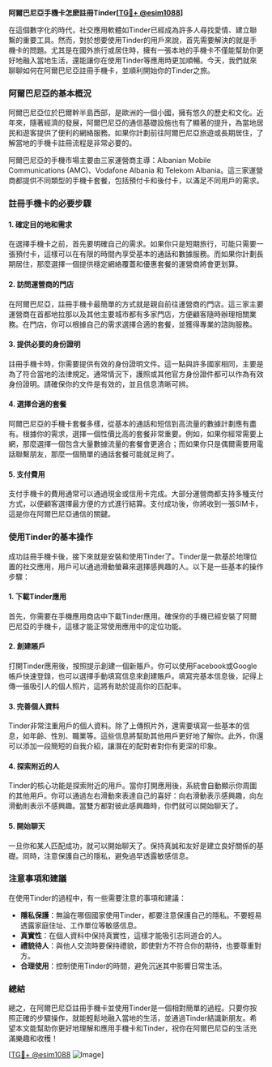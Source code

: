 **阿爾巴尼亞手機卡怎麽註冊Tinder[[TG💪+ @esim1088](https://t.me/s/esim1088)]**

在這個數字化的時代，社交應用軟體如Tinder已經成為許多人尋找愛情、建立聯繫的重要工具。然而，對於想要使用Tinder的用戶來說，首先需要解決的就是手機卡的問題。尤其是在國外旅行或居住時，擁有一張本地的手機卡不僅能幫助你更好地融入當地生活，還能讓你在使用Tinder等應用時更加順暢。今天，我們就來聊聊如何在阿爾巴尼亞註冊手機卡，並順利開始你的Tinder之旅。

### 阿爾巴尼亞的基本概況

阿爾巴尼亞位於巴爾幹半島西部，是歐洲的一個小國，擁有悠久的歷史和文化。近年來，隨著經濟的發展，阿爾巴尼亞的通信基礎設施也有了顯著的提升，為當地居民和遊客提供了便利的網絡服務。如果你計劃前往阿爾巴尼亞旅遊或長期居住，了解當地的手機卡註冊流程是非常必要的。

阿爾巴尼亞的手機市場主要由三家運營商主導：Albanian Mobile Communications (AMC)、Vodafone Albania 和 Telekom Albania。這三家運營商都提供不同類型的手機卡套餐，包括預付卡和後付卡，以滿足不同用戶的需求。

### 註冊手機卡的必要步驟

#### 1. 確定目的地和需求

在選擇手機卡之前，首先要明確自己的需求。如果你只是短期旅行，可能只需要一張預付卡，這樣可以在有限的時間內享受基本的通話和數據服務。而如果你計劃長期居住，那麼選擇一個提供穩定網絡覆蓋和優惠套餐的運營商將會更划算。

#### 2. 訪問運營商的門店

在阿爾巴尼亞，註冊手機卡最簡單的方式就是親自前往運營商的門店。這三家主要運營商在首都地拉那以及其他主要城市都有多家門店，方便顧客隨時辦理相關業務。在門店，你可以根據自己的需求選擇合適的套餐，並獲得專業的諮詢服務。

#### 3. 提供必要的身份證明

註冊手機卡時，你需要提供有效的身份證明文件。這一點與許多國家相同，主要是為了符合當地的法律規定。通常情況下，護照或其他官方身份證件都可以作為有效身份證明。請確保你的文件是有效的，並且信息清晰可辨。

#### 4. 選擇合適的套餐

阿爾巴尼亞的手機卡套餐多樣，從基本的通話和短信到高流量的數據計劃應有盡有。根據你的需求，選擇一個性價比高的套餐非常重要。例如，如果你經常需要上網，那麼選擇一個包含大量數據流量的套餐會更適合；而如果你只是偶爾需要用電話聯繫朋友，那麼一個簡單的通話套餐可能就足夠了。

#### 5. 支付費用

支付手機卡的費用通常可以通過現金或信用卡完成。大部分運營商都支持多種支付方式，以便顧客選擇最方便的方式進行結算。支付成功後，你將收到一張SIM卡，這是你在阿爾巴尼亞通信的關鍵。

### 使用Tinder的基本操作

成功註冊手機卡後，接下來就是安裝和使用Tinder了。Tinder是一款基於地理位置的社交應用，用戶可以通過滑動螢幕來選擇感興趣的人。以下是一些基本的操作步驟：

#### 1. 下載Tinder應用

首先，你需要在手機應用商店中下載Tinder應用。確保你的手機已經安裝了阿爾巴尼亞的手機卡，這樣才能正常使用應用中的定位功能。

#### 2. 創建賬戶

打開Tinder應用後，按照提示創建一個新賬戶。你可以使用Facebook或Google帳戶快速登錄，也可以選擇手動填寫信息來創建賬戶。填寫完基本信息後，記得上傳一張吸引人的個人照片，這將有助於提高你的匹配率。

#### 3. 完善個人資料

Tinder非常注重用戶的個人資料。除了上傳照片外，還需要填寫一些基本的信息，如年齡、性別、職業等。這些信息將幫助其他用戶更好地了解你。此外，你還可以添加一段簡短的自我介紹，讓潛在的配對者對你有更深的印象。

#### 4. 探索附近的人

Tinder的核心功能是探索附近的用戶。當你打開應用後，系統會自動顯示你周圍的其他用戶。你可以通過左右滑動來表達自己的喜好：向右滑動表示感興趣，向左滑動則表示不感興趣。當雙方都對彼此感興趣時，你們就可以開始聊天了。

#### 5. 開始聊天

一旦你和某人匹配成功，就可以開始聊天了。保持真誠和友好是建立良好關係的基礎。同時，注意保護自己的隱私，避免過早透露敏感信息。

### 注意事項和建議

在使用Tinder的過程中，有一些需要注意的事項和建議：

- **隱私保護**：無論在哪個國家使用Tinder，都要注意保護自己的隱私。不要輕易透露家庭住址、工作單位等敏感信息。
- **真實性**：在個人資料中保持真實性，這樣才能吸引志同道合的人。
- **禮貌待人**：與他人交流時要保持禮貌，即使對方不符合你的期待，也要尊重對方。
- **合理使用**：控制使用Tinder的時間，避免沉迷其中影響日常生活。

### 總結

總之，在阿爾巴尼亞註冊手機卡並使用Tinder是一個相對簡單的過程。只要你按照正確的步驟操作，就能輕鬆地融入當地的生活，並通過Tinder結識新朋友。希望本文能幫助你更好地理解和應用手機卡和Tinder，祝你在阿爾巴尼亞的生活充滿樂趣和收穫！

[[TG💪+ @esim1088](https://t.me/s/esim1088) ![Image](https://i.postimg.cc/4NQfJmqS/Snipaste-2025-05-13-00-14-12.png)]